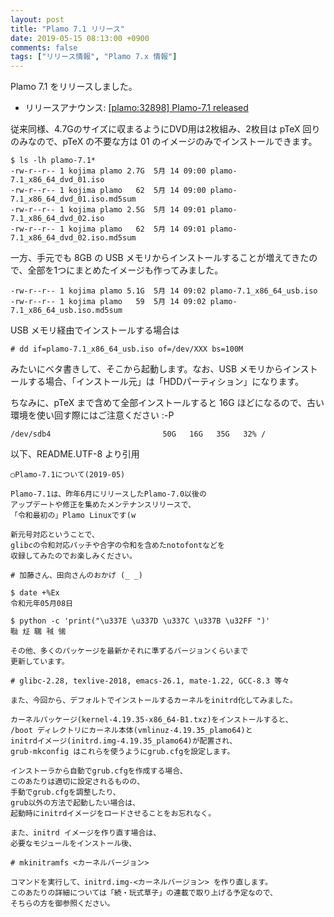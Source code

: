 ```yaml
---
layout: post
title: "Plamo 7.1 リリース"
date: 2019-05-15 08:13:00 +0900
comments: false
tags: ["リリース情報", "Plamo 7.x 情報"]
---
```


Plamo 7.1 をリリースしました。

* リリースアナウンス: [[plamo:32898] Plamo-7.1 released](http://www.linet.gr.jp/~kojima/PlamoWeb/ML/htdocs/201905/msg00044.html)

従来同様、4.7Gのサイズに収まるようにDVD用は2枚組み、2枚目は pTeX 回りのみなので、pTeX の不要な方は 01 のイメージのみでインストールできます。

```
$ ls -lh plamo-7.1*
-rw-r--r-- 1 kojima plamo 2.7G  5月 14 09:00 plamo-7.1_x86_64_dvd_01.iso
-rw-r--r-- 1 kojima plamo   62  5月 14 09:00 plamo-7.1_x86_64_dvd_01.iso.md5sum
-rw-r--r-- 1 kojima plamo 2.5G  5月 14 09:01 plamo-7.1_x86_64_dvd_02.iso
-rw-r--r-- 1 kojima plamo   62  5月 14 09:01 plamo-7.1_x86_64_dvd_02.iso.md5sum
```

一方、手元でも 8GB の USB メモリからインストールすることが増えてきたので、全部を1つにまとめたイメージも作ってみました。

```
-rw-r--r-- 1 kojima plamo 5.1G  5月 14 09:02 plamo-7.1_x86_64_usb.iso
-rw-r--r-- 1 kojima plamo   59  5月 14 09:02 plamo-7.1_x86_64_usb.iso.md5sum
```

USB メモリ経由でインストールする場合は

```
# dd if=plamo-7.1_x86_64_usb.iso of=/dev/XXX bs=100M
```

みたいにベタ書きして、そこから起動します。なお、USB メモリからインストールする場合、「インストール元」は「HDDパーティション」になります。

ちなみに、pTeX まで含めて全部インストールすると 16G ほどになるので、古い環境を使い回す際にはご注意ください :-P

```
/dev/sdb4                         50G   16G   35G   32% /
```

以下、README.UTF-8 より引用

```
○Plamo-7.1について(2019-05)

Plamo-7.1は、昨年6月にリリースしたPlamo-7.0以後の
アップデートや修正を集めたメンテナンスリリースで、
「令和最初の」Plamo Linuxです(w

新元号対応ということで、
glibcの令和対応パッチや合字の令和を含めたnotofontなどを
収録してみたのでお楽しみください。

# 加藤さん、田向さんのおかげ (_ _)

$ date +%Ex
令和元年05月08日

$ python -c 'print("\u337E \u337D \u337C \u337B \u32FF ")'
㍾ ㍽ ㍼ ㍻ ㋿ 

その他、多くのパッケージを最新かそれに準ずるバージョンくらいまで
更新しています。

# glibc-2.28, texlive-2018, emacs-26.1, mate-1.22, GCC-8.3 等々

また、今回から、デフォルトでインストールするカーネルをinitrd化してみました。

カーネルパッケージ(kernel-4.19.35-x86_64-B1.txz)をインストールすると、
/boot ディレクトリにカーネル本体(vmlinuz-4.19.35_plamo64)と
initrdイメージ(initrd.img-4.19.35_plamo64)が配置され、
grub-mkconfig はこれらを使うようにgrub.cfgを設定します。

インストーラから自動でgrub.cfgを作成する場合、
このあたりは適切に設定されるものの、
手動でgrub.cfgを調整したり、
grub以外の方法で起動したい場合は、
起動時にinitrdイメージをロードさせることをお忘れなく。

また、initrd イメージを作り直す場合は、
必要なモジュールをインストール後、

# mkinitramfs <カーネルバージョン>

コマンドを実行して、initrd.img-<カーネルバージョン> を作り直します。
このあたりの詳細については「続・玩式草子」の連載で取り上げる予定なので、
そちらの方を御参照ください。

```
